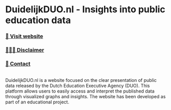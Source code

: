 # DuidelijkDUO.nl - Insights into public education data

### <a href="https://duidelijkduo.nl">📎 Visit website<a>
### <a href="https://github.com/jens-segers/DuidelijkDUO.nl/blob/a229decbe5c94c78129b60b4d58b1bccd07e766f/disclaimer.md">🧑🏼‍⚖️ Disclaimer</a>
### <a href="mailto:info@jenssegers.nl">📩 Contact<a>
<br>
DuidelijkDUO.nl is a website focused on the clear presentation of public data released by the Dutch Education Executive Agency (DUO). This platform allows users to easily access and interpret the published data through visualized graphs and insights. The website has been developed as part of an educational project.
